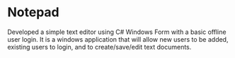 # Notepad
Developed a simple text editor using C# Windows Form with a basic offline user login. It is a windows application that will allow new users to be added, existing users to login, and to create/save/edit text documents.
